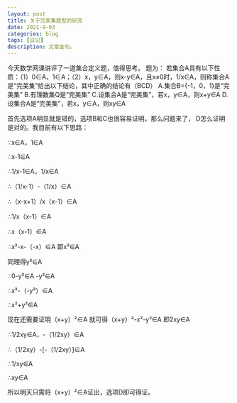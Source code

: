 ```yaml
---
layout: post
title: 关于完美集题型的研究
date: 2021-9-03
categories: blog
tags: [日记]
description: 文章金句。
---
```



今天数学网课讲评了一道集合定义题，值得思考。
题为：
若集合A具有以下性质：（1）0∈A，1∈A；（2）x，y∈A，则x-y∈A，且x≠0时，1/x∈A，则称集合A是“完美集”给出以下结论，其中正确的结论有（BCD）
A.集合B={-1，0，1}是“完美集”
B.有理数集Q是“完美集”
C.设集合A是“完美集”，若x，y∈A，则x+y∈A
D.设集合A是“完美集”，若x，y∈A，则xy∈A

首先选项A明显就是错的，选项B和C也很容易证明，那么问题来了，
D怎么证明是对的。我目前有以下思路：

∵x∈A，1∈A

∴x-1∈A

∴1/x-1∈A，1/x∈A

∴（1/x-1）-（1/x）∈A

∴（x-x+1）/x（x-1）∈A

∴1/x（x-1）∈A

∴x（x-1）∈A

∴x²-x-（-x）∈A
即x²∈A

同理得y²∈A

∴0-y²∈A
-y²∈A

∴x²-（-y²）∈A

∴x²+y²∈A

现在还需要证明（x+y）²∈A
就可得（x+y）²-x²-y²∈A
即2xy∈A

∴1/2xy∈A，-（1/2xy）∈A

∴（1/2xy）-[-（1/2xy）]∈A

∴1/xy∈A

∴xy∈A

所以明天只需将（x+y）²∈A证出，选项D即可得证。

